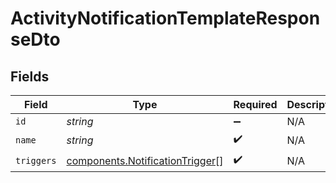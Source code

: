 # ActivityNotificationTemplateResponseDto


## Fields

| Field                                                                              | Type                                                                               | Required                                                                           | Description                                                                        |
| ---------------------------------------------------------------------------------- | ---------------------------------------------------------------------------------- | ---------------------------------------------------------------------------------- | ---------------------------------------------------------------------------------- |
| `id`                                                                               | *string*                                                                           | :heavy_minus_sign:                                                                 | N/A                                                                                |
| `name`                                                                             | *string*                                                                           | :heavy_check_mark:                                                                 | N/A                                                                                |
| `triggers`                                                                         | [components.NotificationTrigger](../../models/components/notificationtrigger.md)[] | :heavy_check_mark:                                                                 | N/A                                                                                |